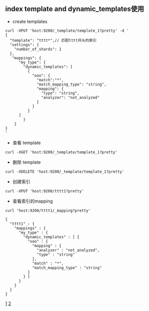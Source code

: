 ## index template and dynamic_templates使用

- create templates
```
curl -XPUT 'host:9200/_template/template_1?pretty' -d '
{
  "template": "tttt*",// 匹配tttt开头的索引
  "settings": {
    "number_of_shards": 1
  },
   "mappings": {
      "my_type": {
        "dynamic_templates": [
          {
            "ooo": {
              "match":"*", 
              "match_mapping_type": "string",
              "mapping": {
                "type": "string",
                "analyzer": "not_analyzed"
              }
            }
          }
      ]
		}
	}
}
'
```
- 查看 template
```
curl -XGET 'host:9200/_template/template_1?pretty'
```
- 删除 template
```
curl -XDELETE 'host:9200/_template/template_1?pretty'
```

- 创建索引
```
curl -XPUT 'host:9200/tttt1?pretty'
```
- 查看索引的mapping
```
curl 'host:9200/tttt1/_mapping?pretty'

{
  "tttt1" : {
    "mappings" : {
      "my_type" : {
        "dynamic_templates" : [ {
          "ooo" : {
            "mapping" : {
              "analyzer" : "not_analyzed",
              "type" : "string"
            },
            "match" : "*",
            "match_mapping_type" : "string"
          }
        } ]
      }
    }
  }
}

```

[1](https://www.elastic.co/guide/en/elasticsearch/reference/current/indices-templates.html)
[2](https://www.elastic.co/guide/en/elasticsearch/guide/current/custom-dynamic-mapping.html#custom-dynamic-mapping)

